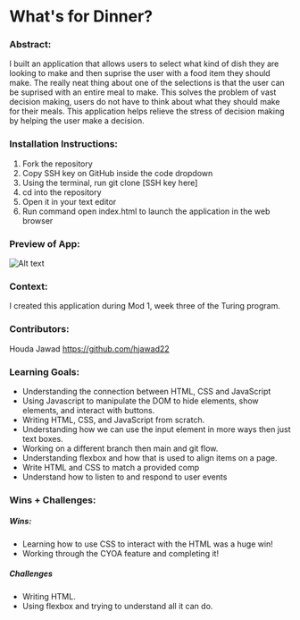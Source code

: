 
# What's for Dinner? 

### Abstract:
[//]: <> (Briefly describe what you built and its features. What problem is the app solving? How does this application solve that problem?)
I built an application that allows users to select what kind of dish they are looking to make and then suprise the user with a food item they should make. The really neat thing about one of the selections is that the user can be suprised with an entire meal to make. This solves the problem of vast decision making, users do not have to think about what they should make for their meals. This application helps relieve the stress of decision making by helping the user make a decision. 

### Installation Instructions:
[//]: <> (What steps does a person have to take to get your app cloned down and running?)
1. Fork the repository
2. Copy SSH key on GitHub inside the code dropdown
3. Using the terminal, run git clone [SSH key here]
4. cd into the repository
5. Open it in your text editor
6. Run command open index.html to launch the application in the web browser

### Preview of App:
[//]: <> (Provide ONE gif or screenshot of your application - choose the "coolest" piece of functionality to show off.)

![Alt text](readme-imgs/Home-page.png)

### Context:
[//]: <> (Give some context for the project here. How long did you have to work on it? How far into the Turing program are you?)

I created this application during Mod 1, week three of the Turing program. 

### Contributors:
[//]: <> (Who worked on this application? Link to their GitHubs.)

Houda Jawad 
https://github.com/hjawad22 

### Learning Goals:
[//]: <> (What were the learning goals of this project? What tech did you work with?)
- Understanding the connection between HTML, CSS and JavaScript
- Using Javascript to manipulate the DOM to hide elements, show elements, and interact with buttons. 
- Writing HTML, CSS, and JavaScript from scratch. 
- Understanding how we can use the input element in more ways then just text boxes. 
- Working on a different branch then main and git flow. 
- Understanding flexbox and how that is used to align items on a page. 
- Write HTML and CSS to match a provided comp
- Understand how to listen to and respond to user events

### Wins + Challenges:
[//]: <> (What are 2-3 wins you have from this project? What were some challenges you faced - and how did you get over them?)

##### Wins: 
- Learning how to use CSS to interact with the HTML was a huge win!
- Working through the CYOA feature and completing it!

##### Challenges
- Writing HTML. 
- Using flexbox and trying to understand all it can do.